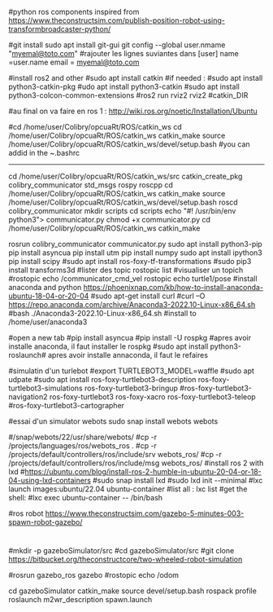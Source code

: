 #python ros components inspired from
https://www.theconstructsim.com/publish-position-robot-using-transformbroadcaster-python/

#git install
sudo apt install git-gui
git config --global user.nmame "myemal@toto.com"
#rajouter les lignes suviantes dans 
[user]
	name =user.name
	email = myemal@toto.com
	
	
#install ros2 and other
#sudo apt install catkin
#if needed :
#sudo apt install python3-catkin-pkg
#udo apt install python3-catkin
#sudo apt install python3-colcon-common-extensions
#ros2 run rviz2 rviz2
#catkin_DIR

#au final on va faire en ros 1 :
http://wiki.ros.org/noetic/Installation/Ubuntu

#cd /home/user/Colibry/opcuaRt/ROS/catkin_ws
cd /home/user/Colibry/opcuaRt/ROS/catkin_ws
catkin_make
source /home/user/Colibry/opcuaRt/ROS/catkin_ws/devel/setup.bash #you can addid in the ~.bashrc

---------------------------------
cd /home/user/Colibry/opcuaRt/ROS/catkin_ws/src
catkin_create_pkg colibry_communicator std_msgs rospy roscpp
cd /home/user/Colibry/opcuaRt/ROS/catkin_ws
catkin_make
source /home/user/Colibry/opcuaRt/ROS/catkin_ws/devel/setup.bash
roscd colibry_communicator
mkdir scripts
cd scripts
echo "#! /usr/bin/env python3"> communicator.py
chmod +x communicator.py
cd /home/user/Colibry/opcuaRt/ROS/catkin_ws
catkin_make

rosrun colibry_communicator communicator.py
sudo apt install python3-pip
pip install asyncua
pip install utm
pip install numpy
sudo apt install ipython3
pip install scipy
#sudo apt install ros-foxy-tf-transformations
#sudo pip3 install transforms3d
#lister des topic rostopic list
#visualiser un topich #rostopic echo /communicator_cmd_vel
rostopic echo turtle1/pose
#install anaconda and python https://phoenixnap.com/kb/how-to-install-anaconda-ubuntu-18-04-or-20-04
#sudo apt-get install curl
#curl –O https://repo.anaconda.com/archive/Anaconda3-2022.10-Linux-x86_64.sh
#bash ./Anaconda3-2022.10-Linux-x86_64.sh #install to /home/user/anaconda3

#open a new tab
#pip install asyncua
#pip install -U rospkg #apres avoir installe anaconda, il faut installer le rospkg
#sudo apt install python3-roslaunch# apres avoir installe annaconda, il faut le refaires

#simulatin d'un turlebot
#export TURTLEBOT3_MODEL=waffle
#sudo apt udpate
#sudo apt install ros-foxy-turtlebot3-description ros-foxy-turtlebot3-simulations ros-foxy-turtlebot3-bringup #ros-foxy-turtlebot3-navigation2 ros-foxy-turtlebot3 ros-foxy-xacro ros-foxy-turtlebot3-teleop #ros-foxy-turtlebot3-cartographer



#essai d'un simulator webots
sudo snap install webots
webots

#/snap/webots/22/usr/share/webots/
#cp -r <webots>/projects/languages/ros/webots_ros .
#cp -r <webots>/projects/default/controllers/ros/include/srv webots_ros/
#cp -r <webots>/projects/default/controllers/ros/include/msg webots_ros/
#install ros 2 with lxd
#https://ubuntu.com/blog/install-ros-2-humble-in-ubuntu-20-04-or-18-04-using-lxd-containers
#sudo snap install lxd
#sudo lxd init --minimal
#lxc launch images:ubuntu/22.04 ubuntu-container
#list all : lxc list
#get the shell:
#lxc exec ubuntu-container -- /bin/bash

#ros robot
https://www.theconstructsim.com/gazebo-5-minutes-003-spawn-robot-gazebo/


#
#mkdir -p gazeboSimulator/src
#cd gazeboSimulator/src
#git clone https://bitbucket.org/theconstructcore/two-wheeled-robot-simulation



#rosrun gazebo_ros gazebo
#rostopic echo /odom


cd gazeboSimulator
catkin_make
source devel/setup.bash
rospack profile
roslaunch m2wr_description spawn.launch